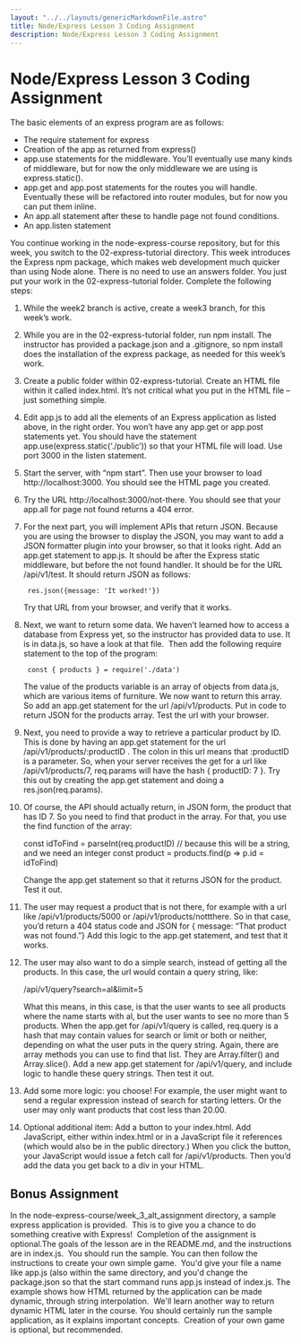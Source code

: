 ```yaml
---
layout: "../../layouts/genericMarkdownFile.astro"
title: Node/Express Lesson 3 Coding Assignment
description: Node/Express Lesson 3 Coding Assignment
---
```


# Node/Express Lesson 3 Coding Assignment

The basic elements of an express program are as follows:

- The require statement for express
- Creation of the app as returned from express()
- app.use statements for the middleware. You’ll eventually use many kinds of middleware, but for now the only middleware we are using is express.static().
- app.get and app.post statements for the routes you will handle. Eventually these will be refactored into router modules, but for now you can put them inline.
- An app.all statement after these to handle page not found conditions.
- An app.listen statement

You continue working in the node-express-course repository, but for this week, you switch to the 02-express-tutorial directory. This week introduces the Express npm package, which makes web development much quicker than using Node alone. There is no need to use an answers folder. You just put your work in the 02-express-tutorial folder. Complete the following steps:

1.  While the week2 branch is active, create a week3 branch, for this week’s work.
2.  While you are in the 02-express-tutorial folder, run npm install. The instructor has provided a package.json and a .gitignore, so npm install does the installation of the express package, as needed for this week’s work.
3.  Create a public folder within 02-express-tutorial. Create an HTML file within it called index.html. It’s not critical what you put in the HTML file – just something simple.
4.  Edit app.js to add all the elements of an Express application as listed above, in the right order. You won’t have any app.get or app.post statements yet. You should have the statement app.use(express.static(‘./public’)) so that your HTML file will load. Use port 3000 in the listen statement.
5.  Start the server, with “npm start”. Then use your browser to load http://localhost:3000. You should see the HTML page you created.
6.  Try the URL http://localhost:3000/not-there. You should see that your app.all for page not found returns a 404 error.
7.  For the next part, you will implement APIs that return JSON. Because you are using the browser to display the JSON, you may want to add a JSON formatter plugin into your browser, so that it looks right. Add an app.get statement to app.js. It should be after the Express static middleware, but before the not found handler. It should be for the URL /api/v1/test. It should return JSON as follows:

         res.json({message: 'It worked!'})

    Try that URL from your browser, and verify that it works.

8.  Next, we want to return some data. We haven’t learned how to access a database from Express yet, so the instructor has provided data to use. It is in data.js, so have a look at that file.  Then add the following require statement to the top of the program:

         const { products } = require('./data')

    The value of the products variable is an array of objects from data.js, which are various items of furniture. We now want to return this array. So add an app.get statement for the url /api/v1/products. Put in code to return JSON for the products array. Test the url with your browser.

9.  Next, you need to provide a way to retrieve a particular product by ID. This is done by having an app.get statement for the url /api/v1/products/:productID . The colon in this url means that :productID is a parameter. So, when your server receives the get for a url like /api/v1/products/7, req.params will have the hash { productID: 7 }. Try this out by creating the app.get statement and doing a res.json(req.params).
10. Of course, the API should actually return, in JSON form, the product that has ID 7. So you need to find that product in the array. For that, you use the find function of the array:

    const idToFind = parseInt(req.productID) // because this will be a string, and we need an integer
    const product = products.find(p => p.id = idToFind)

    Change the app.get statement so that it returns JSON for the product. Test it out.

11. The user may request a product that is not there, for example with a url like /api/v1/products/5000 or /api/v1/products/nottthere. So in that case, you’d return a 404 status code and JSON for { message: “That product was not found.”} Add this logic to the app.get statement, and test that it works.
12. The user may also want to do a simple search, instead of getting all the products. In this case, the url would contain a query string, like:

    /api/v1/query?search=al&limit=5

    What this means, in this case, is that the user wants to see all products where the name starts with al, but the user wants to see no more than 5 products. When the app.get for /api/v1/query is called, req.query is a hash that may contain values for search or limit or both or neither, depending on what the user puts in the query string. Again, there are array methods you can use to find that list. They are Array.filter() and Array.slice(). Add a new app.get statement for /api/v1/query, and include logic to handle these query strings. Then test it out.

13. Add some more logic: you choose! For example, the user might want to send a regular expression instead of search for starting letters. Or the user may only want products that cost less than 20.00.
14. Optional additional item: Add a button to your index.html. Add JavaScript, either within index.html or in a JavaScript file it references (which would also be in the public directory.) When you click the button, your JavaScript would issue a fetch call for /api/v1/products. Then you’d add the data you get back to a div in your HTML.

## Bonus Assignment

In the node-express-course/week_3_alt_assignment directory, a sample express application is provided.  This is to give you a chance to do something creative with Express!  Completion of the assignment is optional.The goals of the lesson are in the README.md, and the instructions are in index.js.  You should run the sample. You can then follow the instructions to create your own simple game.  You'd give your file a name like app.js (also within the same directory, and you'd change the package.json so that the start command runs app.js instead of index.js. The example shows how HTML returned by the application can be made dynamic, through string interpolation.  We'll learn another way to return dynamic HTML later in the course. You should certainly run the sample application, as it explains important concepts.  Creation of your own game is optional, but recommended.
